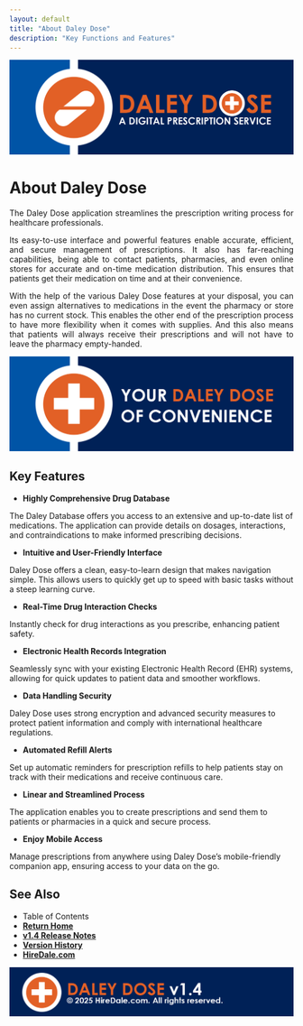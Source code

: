 ```yaml
---
layout: default
title: "About Daley Dose"
description: "Key Functions and Features"
---
```


[![Header](/images/daley-dose-main-banner.png)](https://hiredale.github.io/daleydose/)

# **About Daley Dose**

<p style="text-align: justify;">
The Daley Dose application streamlines the prescription writing process for healthcare professionals.
</p>

<p style="text-align: justify;">
Its easy-to-use interface and powerful features enable accurate, efficient, and secure management of prescriptions. It also has far-reaching capabilities, being able to contact patients, pharmacies, and even online stores for accurate and on-time medication distribution. This ensures that patients get their medication on time and at their convenience.
</p>

<p style="text-align: justify;">
With the help of the various Daley Dose features at your disposal, you can even assign alternatives to medications in the event the pharmacy or store has no current stock. This enables the other end of the prescription process to have more flexibility when it comes with supplies. And this also means that patients will always receive their prescriptions and will not have to leave the pharmacy empty-handed.
</p>

![Slogan](/images/daley-dose-banner-2.png)

## **Key Features**

- **Highly Comprehensive Drug Database**

The Daley Database offers you access to an extensive and up-to-date list of medications. The application can provide details on dosages, interactions, and contraindications to make informed prescribing decisions.

- **Intuitive and User-Friendly Interface**

Daley Dose offers a clean, easy-to-learn design that makes navigation simple. This allows users to quickly get up to speed with basic tasks without a steep learning curve.

- **Real-Time Drug Interaction Checks**

Instantly check for drug interactions as you prescribe, enhancing patient safety.

- **Electronic Health Records Integration**

Seamlessly sync with your existing Electronic Health Record (EHR) systems, allowing for quick updates to patient data and smoother workflows.

- **Data Handling Security**

Daley Dose uses strong encryption and advanced security measures to protect patient information and comply with international healthcare regulations.

- **Automated Refill Alerts**

Set up automatic reminders for prescription refills to help patients stay on track with their medications and receive continuous care.

- **Linear and Streamlined Process**

The application enables you to create prescriptions and send them to patients or pharmacies in a quick and secure process.

- **Enjoy Mobile Access**

Manage prescriptions from anywhere using Daley Dose’s mobile-friendly companion app, ensuring access to your data on the go.

## **See Also**

- Table of Contents
- [**Return Home**](https://hiredale.github.io/daleydose/)
- [**v1.4 Release Notes**](/daleydose/release-notes-v1.4)
- [**Version History**](/daleydose/version-history)
- [**HireDale.com**](https://hiredale.github.io)

![Footer](/images/daley-dose-footer.png)
